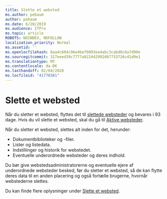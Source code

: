 ```yaml
---
title: Slette et websted
ms.author: pebaum
author: pebaum
ms.date: 6/20/2019
ms.audience: ITPro
ms.topic: article
ROBOTS: NOINDEX, NOFOLLOW
localization_priority: Normal
ms.assetid: ''
ms.openlocfilehash: 8aa4c604c96e4bef0093ea4abc3cabd0c6a7d90e
ms.sourcegitcommit: 317eeed39c7777a922442992d67733726c41d9e1
ms.translationtype: MT
ms.contentlocale: da-DK
ms.lasthandoff: 02/04/2020
ms.locfileid: "41770381"
---
```

# <a name="delete-a-site"></a>Slette et websted

Når du sletter et websted, flyttes det til [slettede websteder](https://admin.microsoft.com/sharepoint) og bevares i 93 dage. Hvis du vil slette et websted, skal du gå til [Aktive websteder](https://admin.microsoft.com/sharepoint?page=sitemanagement&modern=true). 

Når du sletter et websted, slettes alt inden for det, herunder:

- Dokumentbiblioteker og -filer.
- Lister og listedata.
- Indstillinger og historik for webstedet.
- Eventuelle underordnede websteder og deres indhold.

Du bør give webstedsadministratorerne og eventuelle ejere af underordnede websteder besked, før du sletter et websted, så de kan flytte deres data til en anden placering og også fortælle brugerne, hvornår webstederne slettes.

Du kan finde flere oplysninger under [Slette et websted](https://docs.microsoft.com/sharepoint/delete-site-collection).
